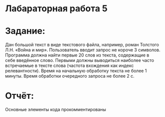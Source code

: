 # Лабараторная работа 5
# Задание: 
Дан большой текст в виде текстового файла, например, роман Толстого Л.Н. «Война и мир».
Пользователь вводит запрос не короче 3 символов. Программа должна найти первые 20 слов из текста, содержащие в себе введённое слово. Первыми должны выводиться наиболее часто встречаемые в тексте слова (частота вхождения как индекс релевантности).
Время на начальную обработку текста не более 1 минуты. Время обработки очередного запроса не более 2 с.

# Отчёт:
Основные элементы кода прокомментированы
